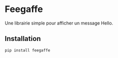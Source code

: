 # Feegaffe

Une librairie simple pour afficher un message Hello.

## Installation

```bash
pip install feegaffe
